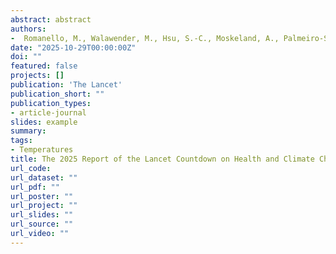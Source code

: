 ```yaml
---
abstract: abstract
authors:
-  Romanello, M., Walawender, M., Hsu, S.-C., Moskeland, A., Palmeiro-Silva, Y., Scamman, D., Smallcombe, J.W., Ballester, J., Basagaña, X., Ruiz-Cabrejos, J. et al.
date: "2025-10-29T00:00:00Z"
doi: ""
featured: false
projects: []
publication: 'The Lancet'
publication_short: ""
publication_types:
- article-journal
slides: example
summary: 
tags:
- Temperatures
title: The 2025 Report of the Lancet Countdown on Health and Climate Change.
url_code:
url_dataset: ""
url_pdf: ""
url_poster: ""
url_project: ""
url_slides: ""
url_source: ""
url_video: ""
---
```

